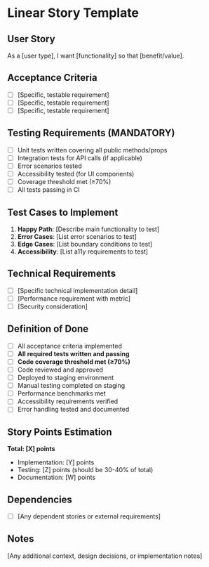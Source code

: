 # Linear Story Template

## User Story
As a [user type], I want [functionality] so that [benefit/value].

## Acceptance Criteria
- [ ] [Specific, testable requirement]
- [ ] [Specific, testable requirement]
- [ ] [Specific, testable requirement]

## Testing Requirements (MANDATORY)
- [ ] Unit tests written covering all public methods/props
- [ ] Integration tests for API calls (if applicable)
- [ ] Error scenarios tested
- [ ] Accessibility tested (for UI components)
- [ ] Coverage threshold met (≥70%)
- [ ] All tests passing in CI

## Test Cases to Implement
1. **Happy Path**: [Describe main functionality to test]
2. **Error Cases**: [List error scenarios to test]
3. **Edge Cases**: [List boundary conditions to test]
4. **Accessibility**: [List a11y requirements to test]

## Technical Requirements
- [ ] [Specific technical implementation detail]
- [ ] [Performance requirement with metric]
- [ ] [Security consideration]

## Definition of Done
- [ ] All acceptance criteria implemented
- [ ] **All required tests written and passing**
- [ ] **Code coverage threshold met (≥70%)**
- [ ] Code reviewed and approved
- [ ] Deployed to staging environment
- [ ] Manual testing completed on staging
- [ ] Performance benchmarks met
- [ ] Accessibility requirements verified
- [ ] Error handling tested and documented

## Story Points Estimation
**Total: [X] points**
- Implementation: [Y] points
- Testing: [Z] points (should be 30-40% of total)
- Documentation: [W] points

## Dependencies
- [ ] [Any dependent stories or external requirements]

## Notes
[Any additional context, design decisions, or implementation notes]